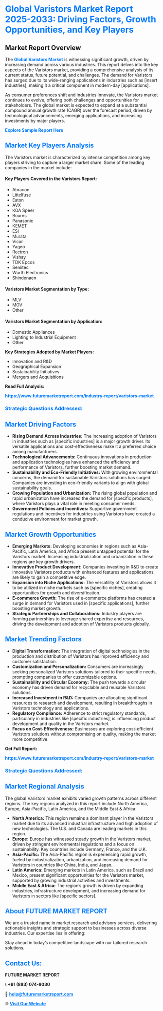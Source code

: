 <h1 style="color: #007BFF;">Global Varistors Market Report 2025-2033: Driving Factors, Growth Opportunities, and Key Players</h1>

<section id="overview">
<h2>Market Report Overview</h2>
<p>The <a href="https://www.futuremarketreport.com/industry-report/varistors-market" style="color: #007BFF; text-decoration: none;"><strong>Global Varistors Market</strong></a> is witnessing significant growth, driven by increasing demand across various industries. This report delves into the key aspects of the Varistors market, providing a comprehensive analysis of its current status, future potential, and challenges. The demand for Varistors has surged due to its wide-ranging applications in industries such as [insert industries], making it a critical component in modern-day [applications].</p>
<p>As consumer preferences shift and industries innovate, the Varistors market continues to evolve, offering both challenges and opportunities for stakeholders. The global market is expected to expand at a substantial compound annual growth rate (CAGR) over the forecast period, driven by technological advancements, emerging applications, and increasing investments by major players.</p>
</section>

<section id="overview">
<p><a href="https://www.futuremarketreport.com/request-sample/reportId=76104" style="color: #007BFF; text-decoration: none;"><strong>Explore Sample Report Here</strong></a></p>
</section>

<section id="key-players">
<h2 style="color: #007BFF;">Market Key Players Analysis</h2>
<p>The Varistors market is characterized by intense competition among key players striving to capture a larger market share. Some of the leading companies in the market include:</p>
<h4>Key Players Covered in the Varistors Report:</h4>
<ul><li>Abracon</li><li>Littelfuse</li><li>Eaton</li><li>AVX</li><li>KOA Speer</li><li>Bourns</li><li>Panasonic</li><li>KEMET</li><li>ESI</li><li>Murata</li><li>Vicor</li><li>Yageo</li><li>Rectron</li><li>Vishay</li><li>TDK Epcos</li><li>Semitec</li><li>Wurth Electronics</li><li>Shindenaen</li></ul>
<h4>Varistors Market Segmentation by Type:</h4>
<ul><li>MLV</li><li>MOV</li><li>Other</li></ul>

<h4>Varistors Market Segmentation by Application:</h4>
<ul><li>Domestic Appliances</li><li>Lighting to Industrial Equipment</li><li>Other</li></ul>
<p><strong>Key Strategies Adopted by Market Players:</strong></p>
<ul>
<li>Innovation and R&D</li>
<li>Geographical Expansion</li>
<li>Sustainability Initiatives</li>
<li>Mergers and Acquisitions</li>
</ul>
</section>

<section>
<p><strong>Read Full Analysis: </strong></p><a href="https://www.futuremarketreport.com/industry-report/varistors-market" style="color: #007BFF; text-decoration: none;"><strong>https://www.futuremarketreport.com/industry-report/varistors-market</strong></a>
<h3 style="color: #007BFF;">Strategic Questions Addressed:</h3>
</section>

<section id="driving-factors">
<h2 style="color: #007BFF;">Market Driving Factors</h2>
<ul>
<li><strong>Rising Demand Across Industries:</strong> The increasing adoption of Varistors in industries such as [specific industries] is a major growth driver. Its versatile applications and cost-effectiveness make it a preferred choice among manufacturers.</li>
<li><strong>Technological Advancements:</strong> Continuous innovations in production and application technologies have enhanced the efficiency and performance of Varistors, further boosting market demand.</li>
<li><strong>Sustainability and Eco-Friendly Initiatives:</strong> With growing environmental concerns, the demand for sustainable Varistors solutions has surged. Companies are investing in eco-friendly variants to align with global sustainability goals.</li>
<li><strong>Growing Population and Urbanization:</strong> The rising global population and rapid urbanization have increased the demand for [specific products], where Varistors plays a vital role in meeting consumer needs.</li>
<li><strong>Government Policies and Incentives:</strong> Supportive government regulations and incentives for industries using Varistors have created a conducive environment for market growth.</li>
</ul>
</section>

<section id="growth-opportunities">
<h2 style="color: #007BFF;">Market Growth Opportunities</h2>
<ul>
<li><strong>Emerging Markets:</strong> Developing economies in regions such as Asia-Pacific, Latin America, and Africa present untapped potential for the Varistors market. Increasing industrialization and urbanization in these regions are key growth drivers.</li>
<li><strong>Innovative Product Development:</strong> Companies investing in R&D to create innovative Varistors products with enhanced features and applications are likely to gain a competitive edge.</li>
<li><strong>Expansion into Niche Applications:</strong> The versatility of Varistors allows it to be utilized in niche markets such as [specific niches], creating opportunities for growth and diversification.</li>
<li><strong>E-commerce Growth:</strong> The rise of e-commerce platforms has created a surge in demand for Varistors used in [specific applications], further boosting market growth.</li>
<li><strong>Strategic Partnerships and Collaborations:</strong> Industry players are forming partnerships to leverage shared expertise and resources, driving the development and adoption of Varistors products globally.</li>
</ul>
</section>

<section id="trending-factors">
<h2 style="color: #007BFF;">Market Trending Factors</h2>
<ul>
<li><strong>Digital Transformation:</strong> The integration of digital technologies in the production and distribution of Varistors has improved efficiency and customer satisfaction.</li>
<li><strong>Customization and Personalization:</strong> Consumers are increasingly seeking personalized Varistors solutions tailored to their specific needs, prompting companies to offer customizable options.</li>
<li><strong>Sustainability and Circular Economy:</strong> The push towards a circular economy has driven demand for recyclable and reusable Varistors solutions.</li>
<li><strong>Increased Investment in R&D:</strong> Companies are allocating significant resources to research and development, resulting in breakthroughs in Varistors technology and applications.</li>
<li><strong>Regulatory Compliance:</strong> Adherence to strict regulatory standards, particularly in industries like [specific industries], is influencing product development and quality in the Varistors market.</li>
<li><strong>Focus on Cost-Effectiveness:</strong> Businesses are exploring cost-efficient Varistors solutions without compromising on quality, making the market more competitive.</li>
</ul>
</section>

<section>
<p><strong>Get Full Report: </strong></p><a href="https://www.futuremarketreport.com/industry-report/varistors-market" style="color: #007BFF; text-decoration: none;"><strong>https://www.futuremarketreport.com/industry-report/varistors-market</strong></a>
<h3 style="color: #007BFF;">Strategic Questions Addressed:</h3>
</section>


<section id="regional-analysis">
<h2 style="color: #007BFF;">Market Regional Analysis</h2>
<p>The global Varistors market exhibits varied growth patterns across different regions. The key regions analyzed in this report include North America, Europe, Asia-Pacific, Latin America, and the Middle East & Africa:</p>
<ul>
<li><strong>North America:</strong> This region remains a dominant player in the Varistors market due to its advanced industrial infrastructure and high adoption of new technologies. The U.S. and Canada are leading markets in this region.</li>
<li><strong>Europe:</strong> Europe has witnessed steady growth in the Varistors market, driven by stringent environmental regulations and a focus on sustainability. Key countries include Germany, France, and the U.K.</li>
<li><strong>Asia-Pacific:</strong> The Asia-Pacific region is experiencing rapid growth, fueled by industrialization, urbanization, and increasing demand for Varistors in countries like China, India, and Japan.</li>
<li><strong>Latin America:</strong> Emerging markets in Latin America, such as Brazil and Mexico, present significant opportunities for the Varistors market, supported by growing industrial activities and investments.</li>
<li><strong>Middle East & Africa:</strong> The region’s growth is driven by expanding industries, infrastructure development, and increasing demand for Varistors in sectors like [specific sectors].</li>
</ul>
</section>

<footer>
<h2 style="color: #007BFF;">About FUTURE MARKET REPORT</h2>
<p>We are a trusted name in market research and advisory services, delivering actionable insights and strategic support to businesses across diverse industries. Our expertise lies in offering:</p>

<p>Stay ahead in today’s competitive landscape with our tailored research solutions.</p>

<h2 style="color: #007BFF;">Contact Us:</h2>
<p><strong>FUTURE MARKET REPORT</strong></p>
<p>📞 <strong>+91 (883) 074-8030</strong></p>
<p>📧 <strong><a href="mailto:help@futuremarketreport.com" style="color: #007BFF;">help@futuremarketreport.com</a></strong></p>
<p>🌐 <strong><a href="https://www.futuremarketreport.com/" style="color: #007BFF;">Visit Our Website</a></strong></p>
</footer>